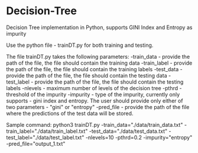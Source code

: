 # Decision-Tree
Decision Tree implementation in Python, supports GINI Index and Entropy as impurity

Use the python file - trainDT.py for both training and testing.

The file trainDT.py takes the following parameters:
  -train_data - provide the path of the file, the file should contain the training data 
  -train_label - provide the path of the file, the file should contain the training labels
  -test_data - provide the path of the file, the file should contain the testing data
  -test_label - provide the path of the file, the file should contain the testing labels
  -nlevels  - maximum number of levels of the decision tree
  -pthrd - threshold of the impurity
  -impurity - type of the impurity, currently only supports - gini index and entropy. The user should provide only either of two parameters - "gini" or "entropy"
  -pred_file - provide the path of the file where the predictions of the test data will be stored.

Sample command: python3 trainDT.py -train_data="./data/train_data.txt" -train_label="./data/train_label.txt" -test_data="./data/test_data.txt" -test_label="./data/test_label.txt" -nlevels=10 -pthrd=0.2 -impurity="entropy" -pred_file="output_1.txt"
